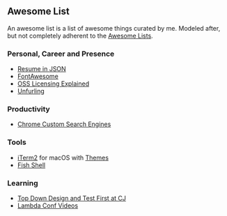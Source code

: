 ## Awesome List
An awesome list is a list of awesome things curated by me.  Modeled after, but not completely adherent to the [Awesome Lists](https://github.com/topics/awesome).

### Personal, Career and Presence

  * [Resume in JSON](https://jsonresume.org/getting-started)
  * [FontAwesome](https://fontawesome.com)
  * [OSS Licensing Explained](https://choosealicense.com)
  * [Unfurling](https://medium.com/slack-developer-blog/everything-you-ever-wanted-to-know-about-unfurling-but-were-afraid-to-ask-or-how-to-make-your-e64b4bb9254)
  
### Productivity

* [Chrome Custom Search Engines]( https://github.com/daturkel/custom-search-engines)

### Tools

  * [iTerm2](https://iterm2.com) for macOS with [Themes](https://github.com/mbadolato/iTerm2-Color-Schemes)
  * [Fish Shell](https://fishshell.com/docs/current/index.html)

### Learning

* [Top Down Design and Test First at CJ](https://www.youtube.com/channel/UC2OoWaGVtOgOM4he75rFuWg/videos)
* [Lambda Conf Videos](https://www.youtube.com/channel/UCEtohQeDqMSebi2yvLMUItg)
